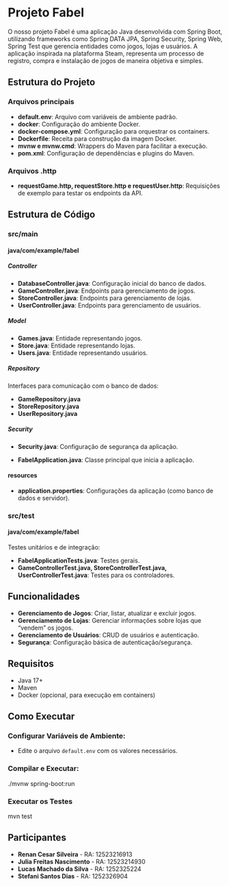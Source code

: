 # Projeto Fabel

O nosso projeto Fabel é uma aplicação Java desenvolvida com Spring Boot, utilizando frameworks como Spring DATA JPA, Spring Security, Spring Web, Spring Test que gerencia entidades como jogos, lojas e usuários. A aplicação inspirada na plataforma Steam, representa um processo de registro, compra e instalação de jogos de maneira objetiva e simples.

## Estrutura do Projeto

### Arquivos principais

- **default.env**: Arquivo com variáveis de ambiente padrão.
- **docker**: Configuração do ambiente Docker.
- **docker-compose.yml**: Configuração para orquestrar os containers.
- **Dockerfile**: Receita para construção da imagem Docker.
- **mvnw e mvnw.cmd**: Wrappers do Maven para facilitar a execução.
- **pom.xml**: Configuração de dependências e plugins do Maven.

### Arquivos .http

- **requestGame.http, requestStore.http e requestUser.http**: Requisições de exemplo para testar os endpoints da API.

## Estrutura de Código

### src/main

#### java/com/example/fabel

##### Controller

- **DatabaseController.java**: Configuração inicial do banco de dados.
- **GameController.java**: Endpoints para gerenciamento de jogos.
- **StoreController.java**: Endpoints para gerenciamento de lojas.
- **UserController.java**: Endpoints para gerenciamento de usuários.

##### Model

- **Games.java**: Entidade representando jogos.
- **Store.java**: Entidade representando lojas.
- **Users.java**: Entidade representando usuários.

##### Repository

Interfaces para comunicação com o banco de dados:

- **GameRepository.java**
- **StoreRepository.java**
- **UserRepository.java**

##### Security

- **Security.java**: Configuração de segurança da aplicação.

- **FabelApplication.java**: Classe principal que inicia a aplicação.

#### resources

- **application.properties**: Configurações da aplicação (como banco de dados e servidor).

### src/test

#### java/com/example/fabel

Testes unitários e de integração:

- **FabelApplicationTests.java**: Testes gerais.
- **GameControllerTest.java, StoreControllerTest.java, UserControllerTest.java**: Testes para os controladores.

## Funcionalidades

- **Gerenciamento de Jogos**: Criar, listar, atualizar e excluir jogos.
- **Gerenciamento de Lojas**: Gerenciar informações sobre lojas que “vendem” os jogos.
- **Gerenciamento de Usuários**: CRUD de usuários e autenticação.
- **Segurança**: Configuração básica de autenticação/segurança.

## Requisitos

- Java 17+
- Maven
- Docker (opcional, para execução em containers)

## Como Executar

### Configurar Variáveis de Ambiente:
- Edite o arquivo `default.env` com os valores necessários.

### Compilar e Executar:
./mvnw spring-boot:run

### Executar os Testes
mvn test

## Participantes

- **Renan Cesar Silveira** - RA: 12523216913
- **Julia Freitas Nascimento** - RA: 12523214930
- **Lucas Machado da Silva** - RA: 1252325224
- **Stefani Santos Dias** - RA: 1252326904

